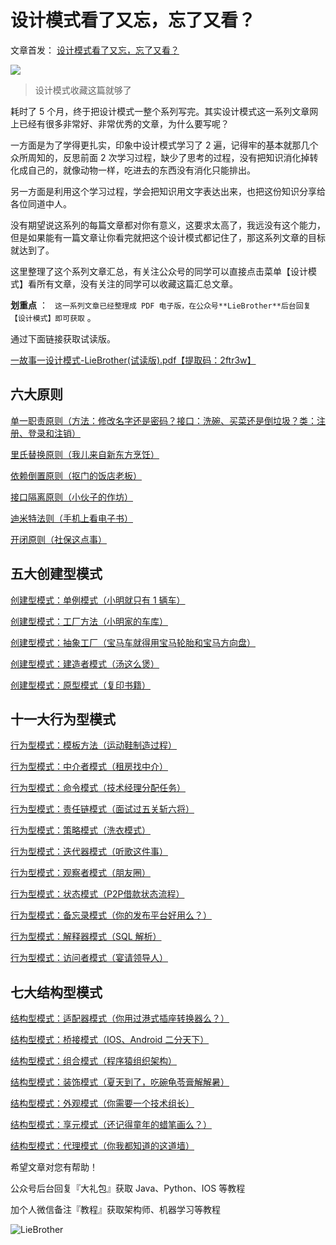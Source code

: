 # 设计模式看了又忘，忘了又看？ #

文章首发： [设计模式看了又忘，忘了又看？]( https://link.juejin.im?target=https%3A%2F%2Fmp.weixin.qq.com%2Fs%2FWiPwb7AyVlxyr1_kYXt96w )

![](https://user-gold-cdn.xitu.io/2019/5/27/16af6d14f9c0bb06?imageView2/0/w/1280/h/960/ignore-error/1)

> 
> 
> 
> 设计模式收藏这篇就够了
> 
> 

耗时了 5 个月，终于把设计模式一整个系列写完。其实设计模式这一系列文章网上已经有很多非常好、非常优秀的文章，为什么要写呢？

一方面是为了学得更扎实，印象中设计模式学习了 2 遍，记得牢的基本就那几个众所周知的，反思前面 2 次学习过程，缺少了思考的过程，没有把知识消化掉转化成自己的，就像动物一样，吃进去的东西没有消化只能排出。

另一方面是利用这个学习过程，学会把知识用文字表达出来，也把这份知识分享给各位同道中人。

没有期望说这系列的每篇文章都对你有意义，这要求太高了，我远没有这个能力，但是如果能有一篇文章让你看完就把这个设计模式都记住了，那这系列文章的目标就达到了。

这里整理了这个系列文章汇总，有关注公众号的同学可以直接点击菜单【设计模式】看所有文章，没有关注的同学可以收藏这篇汇总文章。

**划重点** ： ` 这一系列文章已经整理成 PDF 电子版，在公众号**LieBrother**后台回复【设计模式】即可获取` 。

通过下面链接获取试读版。

[一故事一设计模式-LieBrother(试读版).pdf【提取码：2ftr3w】]( https://link.juejin.im?target=https%3A%2F%2Fshare.weiyun.com%2F5VGP98F )

## 六大原则 ##

[单一职责原则（方法：修改名字还是密码？接口：洗碗、买菜还是倒垃圾？类：注册、登录和注销）]( https://link.juejin.im?target=https%3A%2F%2Fmp.weixin.qq.com%2Fs%2FyPcjk-e1aKT_jIDWnW7wqQ )

[里氏替换原则（我儿来自新东方烹饪）]( https://link.juejin.im?target=https%3A%2F%2Fmp.weixin.qq.com%2Fs%2FqjkPRhYWBEax8A59wZY3Lw )

[依赖倒置原则（抠门的饭店老板）]( https://link.juejin.im?target=https%3A%2F%2Fmp.weixin.qq.com%2Fs%2Ffb9X_HN7Gb_xj0JAh2Do9w )

[接口隔离原则（小伙子的作坊）]( https://link.juejin.im?target=https%3A%2F%2Fmp.weixin.qq.com%2Fs%2Fg9nVW3WJIfe9f-bu6ZYSAw )

[迪米特法则（手机上看电子书）]( https://link.juejin.im?target=https%3A%2F%2Fmp.weixin.qq.com%2Fs%2FDxhdzfvfv0mI1_lDhrG8kw )

[开闭原则（社保这点事）]( https://link.juejin.im?target=https%3A%2F%2Fmp.weixin.qq.com%2Fs%2FszBP4A1TFQL1RVZvXEknRA )

## 五大创建型模式 ##

[创建型模式：单例模式（小明就只有 1 辆车）]( https://link.juejin.im?target=https%3A%2F%2Fmp.weixin.qq.com%2Fs%2FaJSf8yESPeex78S6W0FWWw )

[创建型模式：工厂方法（小明家的车库）]( https://link.juejin.im?target=https%3A%2F%2Fmp.weixin.qq.com%2Fs%2F12fLnRxKCYABSItkKvU8Fw )

[创建型模式：抽象工厂（宝马车就得用宝马轮胎和宝马方向盘）]( https://link.juejin.im?target=https%3A%2F%2Fmp.weixin.qq.com%2Fs%2FzGDzkvftexHzJqaAL5oSAQ )

[创建型模式：建造者模式（汤这么煲）]( https://link.juejin.im?target=https%3A%2F%2Fmp.weixin.qq.com%2Fs%2FiR4vsDblhFd7cmaM9hrfGg )

[创建型模式：原型模式（复印书籍）]( https://link.juejin.im?target=https%3A%2F%2Fmp.weixin.qq.com%2Fs%2F4GLtg5Qrdpltz4C4-KtLZg )

## 十一大行为型模式 ##

[行为型模式：模板方法（运动鞋制造过程）]( https://link.juejin.im?target=https%3A%2F%2Fmp.weixin.qq.com%2Fs%2F3R81iasIH8d17pzWzHMuAg )

[行为型模式：中介者模式（租房找中介）]( https://link.juejin.im?target=https%3A%2F%2Fmp.weixin.qq.com%2Fs%2FO3Puy9Rkg446-L12YeBzWw )

[行为型模式：命令模式（技术经理分配任务）]( https://link.juejin.im?target=https%3A%2F%2Fmp.weixin.qq.com%2Fs%2FMtZLDcVGAmEKq0PmbcnYvQ )

[行为型模式：责任链模式（面试过五关斩六将）]( https://link.juejin.im?target=https%3A%2F%2Fmp.weixin.qq.com%2Fs%2Fxr_jwktNoW8nrFK5cthFkQ )

[行为型模式：策略模式（洗衣模式）]( https://link.juejin.im?target=https%3A%2F%2Fmp.weixin.qq.com%2Fs%2FjaejRfi4zAtnMEL8Bf0avg )

[行为型模式：迭代器模式（听歌这件事）]( https://link.juejin.im?target=https%3A%2F%2Fmp.weixin.qq.com%2Fs%2FItQUqfzzXw4387PVK0ib_g )

[行为型模式：观察者模式（朋友圈）]( https://link.juejin.im?target=https%3A%2F%2Fmp.weixin.qq.com%2Fs%2F1DqPjUZNT5UuRrZwl5QjqQ )

[行为型模式：状态模式（P2P借款状态流程）]( https://link.juejin.im?target=https%3A%2F%2Fmp.weixin.qq.com%2Fs%2FidqYPpzR8kbG4gz11EnY1Q )

[行为型模式：备忘录模式（你的发布平台好用么？）]( https://link.juejin.im?target=https%3A%2F%2Fmp.weixin.qq.com%2Fs%2F0VOS9iVvvbvm8gUT_jQPVA )

[行为型模式：解释器模式（SQL 解析）]( https://link.juejin.im?target=https%3A%2F%2Fmp.weixin.qq.com%2Fs%2Fo1RRn667-Tj1Qwe7Z15CsA )

[行为型模式：访问者模式（宴请领导人）]( https://link.juejin.im?target=https%3A%2F%2Fmp.weixin.qq.com%2Fs%2FPA0bdeeFYY3UEwNYfqH6IA )

## 七大结构型模式 ##

[结构型模式：适配器模式（你用过港式插座转换器么？）]( https://link.juejin.im?target=https%3A%2F%2Fmp.weixin.qq.com%2Fs%2FkahyfWIOo2jH4GONl3EUuQ )

[结构型模式：桥接模式（IOS、Android 二分天下）]( https://link.juejin.im?target=https%3A%2F%2Fmp.weixin.qq.com%2Fs%2F4QutG72rzNGxuZC7Xm1w5w )

[结构型模式：组合模式（程序猿组织架构）]( https://link.juejin.im?target=https%3A%2F%2Fmp.weixin.qq.com%2Fs%2FVo5hW-fYCRuMeFSF2RVXtg )

[结构型模式：装饰模式（夏天到了，吃碗龟苓膏解解暑）]( https://link.juejin.im?target=https%3A%2F%2Fmp.weixin.qq.com%2Fs%2FBquPNZmG3tvG562hJm3YsQ )

[结构型模式：外观模式（你需要一个技术组长）]( https://link.juejin.im?target=https%3A%2F%2Fmp.weixin.qq.com%2Fs%2F1RRGCcd1Ug__5gKROH8pzA )

[结构型模式：享元模式（还记得童年的蜡笔画么？）]( https://link.juejin.im?target=https%3A%2F%2Fmp.weixin.qq.com%2Fs%2FThhR8R5fjNlgEFicSWohVQ )

[结构型模式：代理模式（你我都知道的这道墙）]( https://link.juejin.im?target=https%3A%2F%2Fmp.weixin.qq.com%2Fs%2FJ-1XowHxzKVyqAs7IjpdgQ )

希望文章对您有帮助！

公众号后台回复『大礼包』获取 Java、Python、IOS 等教程

加个人微信备注『教程』获取架构师、机器学习等教程

![LieBrother](https://user-gold-cdn.xitu.io/2019/5/27/16af6d14ce028733?imageView2/0/w/1280/h/960/ignore-error/1)